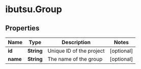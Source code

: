 # ibutsu.Group

## Properties

Name | Type | Description | Notes
------------ | ------------- | ------------- | -------------
**id** | **String** | Unique ID of the project | [optional] 
**name** | **String** | The name of the group | [optional] 


